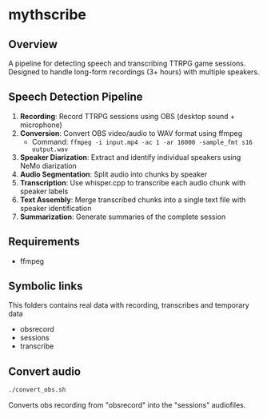 # mythscribe

## Overview

A pipeline for detecting speech and transcribing TTRPG game sessions. Designed to handle long-form recordings (3+ hours) with multiple speakers.

## Speech Detection Pipeline

1. **Recording**: Record TTRPG sessions using OBS (desktop sound + microphone)
2. **Conversion**: Convert OBS video/audio to WAV format using ffmpeg
   - Command: `ffmpeg -i input.mp4 -ac 1 -ar 16000 -sample_fmt s16 output.wav`
3. **Speaker Diarization**: Extract and identify individual speakers using NeMo diarization
4. **Audio Segmentation**: Split audio into chunks by speaker
5. **Transcription**: Use whisper.cpp to transcribe each audio chunk with speaker labels
6. **Text Assembly**: Merge transcribed chunks into a single text file with speaker identification
7. **Summarization**: Generate summaries of the complete session

## Requirements

- ffmpeg

## Symbolic links

This folders contains real data with recording, transcribes and temporary data

- obsrecord
- sessions
- transcribe

## Convert audio

```bash
./convert_obs.sh
```

Converts obs recording from "obsrecord" into the "sessions" audiofiles.
